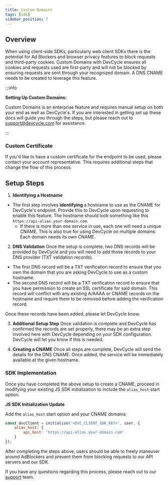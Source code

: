```yaml
---
title: Custom Domains
tags: [sdk]
sidebar_position: 7
---
```


## Overview

When using client-side SDKs, particularly web client SDKs there is the potential for Ad Blockers and browser privacy features to block requests and third-party cookies. Custom Domains with DevCycle ensures all cookies and requests used are first-party and will not be blocked by ensuring requests are sent through your recognized domain. A DNS CNAME needs to be created to leverage this feature.

:::info

**Setting Up Custom Domains:**

Custom Domains is an enterprise feature and requires manual setup on both your end as well as DevCycle's. If you are interested in getting set up these docs will guide you through the steps, but please reach out to support@devcycle.com for assistance.

:::

### Custom Certificate
If you'd like to have a custom certificate for the endpoint to be used, please contact your account representative. This requires additional steps that change the flow of this process.

## Setup Steps

1. **Identifying a Hostname**
- The first step involves **identifying** a hostname to use as the CNAME for DevCycle's endpoint. Provide this to DevCycle upon requesting to enable this feature. The hostname should look something like this `https://api-alias.your-domain.com`.
    - If there is more than one service in use, each one will need a unique CNAME. This is also true for using DevCycle on multiple domains. Each domain needs its own CNAME.

2. **DNS Validation**
Once the setup is complete, two DNS records will be provided by DevCycle and you will need to add those records to your DNS provider (TXT validation records). 
- The first DNS record will be a TXT verification record to ensure that you own the domain that you are asking DevCycle to use as a custom hostname.
- The second DNS record will be a TXT verification record to ensure that you have permission to create an SSL certificate for said domain. This record will conflict with any existing A/AAAA or CNAME records on the hostname and require them to be removed before adding the verification record.

Once these records have been added, please let DevCycle know. 

3. **Additional Setup Step**
Once validation is complete and DevCycle has confirmed the records are set properly, there may be an extra step involved here with DevCycle depending on your SDK configuration. DevCycle will let you know if this is needed.

4. **Creating a CNAME**
Once all steps are complete, DevCycle will send the details for the DNS CNAME. Once added, the service will be immediately available at the given hostname.

### SDK Implementation

Once you have completed the above setup to create a CNAME, proceed in modifying your existing JS SDK initialization to include the `alias_host` start option. 

**JS SDK Initialization Update**

Add the `alias_host` start option and your CNAME domains

```javascript
const dvcClient = initialize('<DVC_CLIENT_SDK_KEY>', user, {
    alias_host: {
        api_host: 'https://api-alias.your-domain.com'
    }
});
```

After completing the steps above, users should be able to freely maneuver around AdBlockers and prevent them from blocking requests to our API servers and our SDK.

If you have any questions regarding this process, please reach out to our [support](mailto:support@devcycle.com) team.
